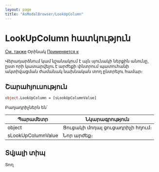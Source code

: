 ```yaml
---
layout: page
title: "AsModalBrowser/LookUpColumn"
---
```



# LookUpColumn հատկություն

[См. также](LookUpValue.md) Օրինակ [Применяется к](../AsModalBrowser.md)


Վերադարձնում կամ նշանակում է այն սյունակի ներքին անունը, ըստ որի կատարվելու է արժեքի փնտրում պատուհանի ակտիվացման ժամանակ նախնական տող ընտրելու համար։

## Շարահյուսություն

``` vb
object.LookUpColumn = [sLookUpColumnValue]
```

Բաղադրիչներն են՝

| Պարամետր | Նկարագրություն |
|--|--|
| object | Ցուցակի մոդալ ցուցադրիչի հղում։ |
| sLookUpColumnValue| Նոր արժեք։ |


## Տվյալի տիպ

Տող
